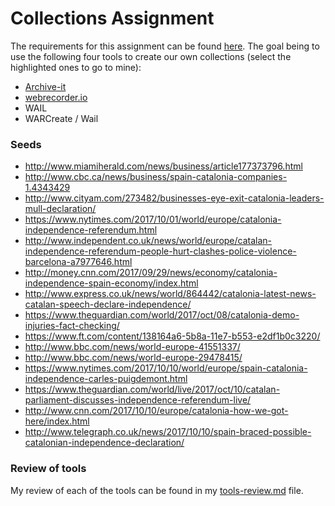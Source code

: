 # Collections Assignment

The requirements for this assignment can be found [here](https://phonedude.github.io/cs891-f17/week06-assignment.html).
The goal being to use the following four tools to create our own collections (select the highlighted ones to go to mine):

- [Archive-it](https://archive-it.org/collections/9554)
- [webrecorder.io](https://webrecorder.io/grantat/catalonia-independence)
- WAIL
- WARCreate / Wail

### Seeds

- http://www.miamiherald.com/news/business/article177373796.html
- http://www.cbc.ca/news/business/spain-catalonia-companies-1.4343429
- http://www.cityam.com/273482/businesses-eye-exit-catalonia-leaders-mull-declaration/
- https://www.nytimes.com/2017/10/01/world/europe/catalonia-independence-referendum.html
- http://www.independent.co.uk/news/world/europe/catalan-independence-referendum-people-hurt-clashes-police-violence-barcelona-a7977646.html
- http://money.cnn.com/2017/09/29/news/economy/catalonia-independence-spain-economy/index.html
- http://www.express.co.uk/news/world/864442/catalonia-latest-news-catalan-speech-declare-independence/
- https://www.theguardian.com/world/2017/oct/08/catalonia-demo-injuries-fact-checking/
- https://www.ft.com/content/138164a6-5b8a-11e7-b553-e2df1b0c3220/
- http://www.bbc.com/news/world-europe-41551337/
- http://www.bbc.com/news/world-europe-29478415/
- https://www.nytimes.com/2017/10/10/world/europe/spain-catalonia-independence-carles-puigdemont.html
- https://www.theguardian.com/world/live/2017/oct/10/catalan-parliament-discusses-independence-referendum-live/
- http://www.cnn.com/2017/10/10/europe/catalonia-how-we-got-here/index.html
- http://www.telegraph.co.uk/news/2017/10/10/spain-braced-possible-catalonian-independence-declaration/

### Review of tools

My review of each of the tools can be found in my [tools-review.md](./tools-review.md) file.

<!-- When using archive-it its kind of a just [let it run its course](https://www.goodreads.com/quotes/1197919-206-let-nature-take-its-course-by-letting-each-thing) kind of application.
You give it seeds to start from, then it can stay on those seeds if the user specifies it, or it will crawl the URIs found on the original seeds.
Webrecorder was kind of weird at first since I attempted to use it on my native browser.
I'm assuming I had issues with my chrome plugins which caused some pages not to load.
Luckily since they had a built in browser to emulate my browsing experience it worked out well I believe.
I really liked the feature for saving videos and photo streams.

WARCreate worked for most but it seemed much slower than the desktop version of WAIL. Twos URI that just never finished were my last two seeds. -->
